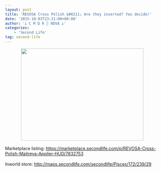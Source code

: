 ```yaml
---
layout: post
title: 'REVOSA Cross Polish &#8211; Are they inverted? You decide!'
date: '2015-10-03T23:21:00+00:00'
author: '𐕣 C M D R ░ NOVA 𐕣'
categories:
    - 'Second Life'
tag: second-life
---
```


<div style="clear: both; text-align: center;">
<a href="http://4.bp.blogspot.com/-FgorbgE6M5Q/VhBiY89SD7I/AAAAAAAAATc/27mhtiT33Yk/s1600/invertedpolishad.png" style="margin-left: 1em; margin-right: 1em;"><img border="0" height="300" src="http://4.bp.blogspot.com/-FgorbgE6M5Q/VhBiY89SD7I/AAAAAAAAATc/27mhtiT33Yk/s400/invertedpolishad.png" width="400" /></a></div>
<br />
Marketplace listing: <a href="https://marketplace.secondlife.com/p/REVOSA-Cross-Polish-Maitreya-Applier-HUD/7832753" target="_blank" rel="noopener">https://marketplace.secondlife.com/p/REVOSA-Cross-Polish-Maitreya-Applier-HUD/7832753</a><br />
<br />
Inworld store: <a href="http://maps.secondlife.com/secondlife/Pisces/172/239/29" target="_blank" rel="noopener">http://maps.secondlife.com/secondlife/Pisces/172/239/29</a>